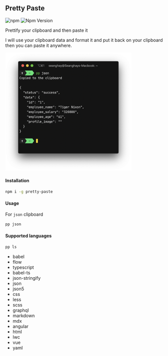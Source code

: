 ## Pretty Paste
![npm](https://github.com/seanghay/pretty-paste/workflows/npm/badge.svg)
![Npm Version](https://img.shields.io/npm/v/pretty-paste.svg)

Prettify your clipboard and then paste it

I will use your clipboard data and format it and put it back on your clipboard then you can paste it anywhere.


<img src="https://raw.githubusercontent.com/seanghay/pretty-paste/master/image1.png" width="400">

#### Installation

```sh
npm i -g pretty-paste
```

#### Usage

For `json` clipboard

```sh
pp json
```

#### Supported languages

```sh
pp ls
```

* babel
* flow
* typescript
* babel-ts
* json-stringify
* json
* json5
* css
* less
* scss
* graphql
* markdown
* mdx
* angular
* html
* lwc
* vue
* yaml
